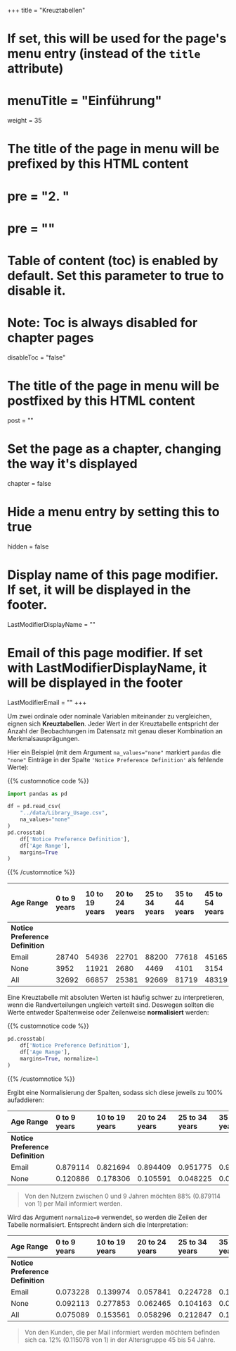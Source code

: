 +++
title = "Kreuztabellen"
# If set, this will be used for the page's menu entry (instead of the `title` attribute)
# menuTitle = "Einführung"
weight = 35
# The title of the page in menu will be prefixed by this HTML content
# pre = "<b>2. </b>"
# pre = "<i class='fab fa-github'></i>"
# Table of content (toc) is enabled by default. Set this parameter to true to disable it.
# Note: Toc is always disabled for chapter pages
disableToc = "false"

# The title of the page in menu will be postfixed by this HTML content
post = ""
# Set the page as a chapter, changing the way it's displayed
chapter = false
# Hide a menu entry by setting this to true
hidden = false
# Display name of this page modifier. If set, it will be displayed in the footer.
LastModifierDisplayName = ""
# Email of this page modifier. If set with LastModifierDisplayName, it will be displayed in the footer
LastModifierEmail = ""
+++

Um zwei ordinale oder nominale Variablen miteinander zu vergleichen, eignen sich **Kreuztabellen**. Jeder Wert in der Kreuztabelle entspricht der Anzahl der Beobachtungen im Datensatz mit genau dieser Kombination an Merkmalsausprägungen.

Hier ein Beispiel (mit dem Argument `na_values="none"` markiert `pandas` die `"none"` Einträge in der Spalte `'Notice Preference Definition'` als fehlende Werte):

{{% customnotice code %}}
```python
import pandas as pd

df = pd.read_csv(
    "../data/Library_Usage.csv", 
    na_values="none"
)
pd.crosstab(
    df['Notice Preference Definition'],
    df['Age Range'],
    margins=True
)
```
{{% /customnotice %}}



Age Range	| 0 to 9 years 	| 10 to 19 years | 20 to 24 years | 25 to 34 years	| 35 to 44 years | 45 to 54 years | 55 to 59 years | 60 to 64 years | 65 to 74 years | 75 years and over | All
:--- | :--- | :--- | :--- | :--- | :--- | :--- | :--- | :--- | :--- | :--- | :---
**Notice Preference Definition** | | | | | | | | | | |
Email 	|28740 |	54936 |	 22701 | 88200 | 77618 | 45165 | 17336 | 15539 | 27170 | 15069 | 392474
None 	|3952 |	11921  	|2680 | 4469 | 4101 | 3154 | 1740 | 2115 | 4544 |4228 | 42904
All  | 32692 |	66857 	| 25381 	| 92669 | 81719 | 48319 | 19076 | 17654 | 31714 | 19297 | 435378

Eine Kreuztabelle mit absoluten Werten ist häufig schwer zu interpretieren, wenn die Randverteilungen ungleich verteilt sind. Deswegen sollten die Werte entweder Spaltenweise oder Zeilenweise **normalisiert** werden:

{{% customnotice code %}}
```python
pd.crosstab(
    df['Notice Preference Definition'],
    df['Age Range'],
    margins=True, normalize=1
)
```
{{% /customnotice %}}

Ergibt eine Normalisierung der Spalten, sodass sich diese jeweils zu 100% aufaddieren:

Age Range	| 0 to 9 years 	| 10 to 19 years | 20 to 24 years | 25 to 34 years	| 35 to 44 years | 45 to 54 years | 55 to 59 years | 60 to 64 years | 65 to 74 years | 75 years and over | All
:--- | :--- | :--- | :--- | :--- | :--- | :--- | :--- | :--- | :--- | :--- | :---
**Notice Preference Definition** | | | | | | | | | | |
Email 	|0.879114 |	0.821694 |	 0.894409 | 0.951775 | 0.949816 | 0.934725 | 0.908786 | 0.880197 | 0.856719 | 0.780899 | 0.901456
None 	|0.120886 |	0.178306  	| 0.105591 | 0.048225 | 0.050184 | 0.065275 | 0.091214 | 0.119803 | 0.143281 | 0.219101 | 0.098544

> Von den Nutzern zwischen 0 und 9 Jahren möchten 88% (0.879114 von 1) per Mail informiert werden.

Wird das Argument `normalize=0` verwendet, so werden die Zeilen der Tabelle normalisiert. Entsprecht ändern sich die Interpretation:

Age Range	| 0 to 9 years 	| 10 to 19 years | 20 to 24 years | 25 to 34 years	| 35 to 44 years | 45 to 54 years | 55 to 59 years | 60 to 64 years | 65 to 74 years | 75 years and over 
:--- | :--- | :--- | :--- | :--- | :--- | :--- | :--- | :--- | :--- | :--- 
**Notice Preference Definition** | | | | | | | | | | 
Email 	| 0.073228 |	0.139974 |	 0.057841 | 0.224728 | 0.197766 | 0.115078 | 0.044171 | 0.039592 | 0.069228 | 0.038395 
None 	| 0.092113 |	0.277853  	| 0.062465 | 0.104163 | 0.095585 | 0.073513 | 0.040556 | 0.049296 | 0.105911 | 0.098546 
All | 0.075089 |	0.153561 |	0.058296 |	0.212847 |	0.187697 |	0.110982 |	0.043815 |	0.040549 |	0.072842 |	0.044322

> Von den Kunden, die per Mail informiert werden möchtem befinden sich ca. 12% (0.115078 von 1) in der Altersgruppe 45 bis 54 Jahre.
